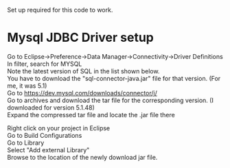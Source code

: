 Set up required for this code to work. 

# Mysql JDBC Driver setup 

Go to Eclipse->Preference->Data Manager->Connectivity->Driver Definitions <br>
  In filter, search for MYSQL<br>
  Note the latest version of SQL in the list shown below.<br>
  You have to download the "sql-connector-java.jar" file for that version. (For me, it was 5.1)<br>
  Go to https://dev.mysql.com/downloads/connector/j/ <br>
  Go to archives and download the tar file for the corresponding version. (I downloaded for version 5.1.48)<br>
  Expand the compressed tar file and locate the .jar file there<br>
 
 Right click on your project in Eclipse<br>
 Go to Build Configurations<br>
 Go to Library<br>
 Select "Add external Library"<br>
 Browse to the location of the newly download jar file. <br>
 

